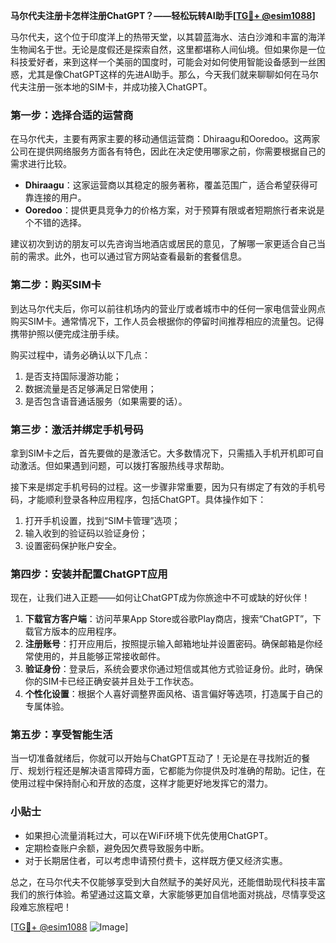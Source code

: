 **马尔代夫注册卡怎样注册ChatGPT？——轻松玩转AI助手[[TG💪+ @esim1088](https://t.me/s/esim1088)]**

马尔代夫，这个位于印度洋上的热带天堂，以其碧蓝海水、洁白沙滩和丰富的海洋生物闻名于世。无论是度假还是探索自然，这里都堪称人间仙境。但如果你是一位科技爱好者，来到这样一个美丽的国度时，可能会对如何使用智能设备感到一丝困惑，尤其是像ChatGPT这样的先进AI助手。那么，今天我们就来聊聊如何在马尔代夫注册一张本地的SIM卡，并成功接入ChatGPT。

### 第一步：选择合适的运营商

在马尔代夫，主要有两家主要的移动通信运营商：Dhiraagu和Ooredoo。这两家公司在提供网络服务方面各有特色，因此在决定使用哪家之前，你需要根据自己的需求进行比较。

- **Dhiraagu**：这家运营商以其稳定的服务著称，覆盖范围广，适合希望获得可靠连接的用户。
- **Ooredoo**：提供更具竞争力的价格方案，对于预算有限或者短期旅行者来说是个不错的选择。

建议初次到访的朋友可以先咨询当地酒店或居民的意见，了解哪一家更适合自己当前的需求。此外，也可以通过官方网站查看最新的套餐信息。

### 第二步：购买SIM卡

到达马尔代夫后，你可以前往机场内的营业厅或者城市中的任何一家电信营业网点购买SIM卡。通常情况下，工作人员会根据你的停留时间推荐相应的流量包。记得携带护照以便完成注册手续。

购买过程中，请务必确认以下几点：
1. 是否支持国际漫游功能；
2. 数据流量是否足够满足日常使用；
3. 是否包含语音通话服务（如果需要的话）。

### 第三步：激活并绑定手机号码

拿到SIM卡之后，首先要做的是激活它。大多数情况下，只需插入手机开机即可自动激活。但如果遇到问题，可以拨打客服热线寻求帮助。

接下来是绑定手机号码的过程。这一步骤非常重要，因为只有绑定了有效的手机号码，才能顺利登录各种应用程序，包括ChatGPT。具体操作如下：
1. 打开手机设置，找到“SIM卡管理”选项；
2. 输入收到的验证码以验证身份；
3. 设置密码保护账户安全。

### 第四步：安装并配置ChatGPT应用

现在，让我们进入正题——如何让ChatGPT成为你旅途中不可或缺的好伙伴！

1. **下载官方客户端**：访问苹果App Store或谷歌Play商店，搜索“ChatGPT”，下载官方版本的应用程序。
2. **注册账号**：打开应用后，按照提示输入邮箱地址并设置密码。确保邮箱是你经常使用的，并且能够正常接收邮件。
3. **验证身份**：登录后，系统会要求你通过短信或其他方式验证身份。此时，确保你的SIM卡已经正确安装并且处于工作状态。
4. **个性化设置**：根据个人喜好调整界面风格、语言偏好等选项，打造属于自己的专属体验。

### 第五步：享受智能生活

当一切准备就绪后，你就可以开始与ChatGPT互动了！无论是在寻找附近的餐厅、规划行程还是解决语言障碍方面，它都能为你提供及时准确的帮助。记住，在使用过程中保持耐心和开放的态度，这样才能更好地发挥它的潜力。

### 小贴士

- 如果担心流量消耗过大，可以在WiFi环境下优先使用ChatGPT。
- 定期检查账户余额，避免因欠费导致服务中断。
- 对于长期居住者，可以考虑申请预付费卡，这样既方便又经济实惠。

总之，在马尔代夫不仅能够享受到大自然赋予的美好风光，还能借助现代科技丰富我们的旅行体验。希望通过这篇文章，大家能够更加自信地面对挑战，尽情享受这段难忘旅程吧！

[[TG💪+ @esim1088](https://t.me/s/esim1088) ![Image](https://i.postimg.cc/4NQfJmqS/Snipaste-2025-05-13-00-14-12.png)]